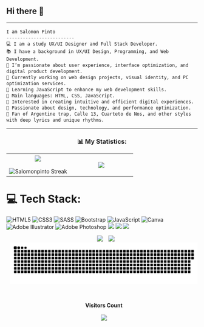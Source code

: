 ## Hi there 👋

<hr>

```
I am Salomon Pinto
-------------------------
💻 I am a study UX/UI Designer and Full Stack Developer.
📚 I have a background in UX/UI Design, Programming, and Web Development.
📝 I’m passionate about user experience, interface optimization, and digital product development.
🔭 Currently working on web design projects, visual identity, and PC optimization services.
🌱 Learning JavaScript to enhance my web development skills.
🌟 Main languages: HTML, CSS, JavaScript.
🚩 Interested in creating intuitive and efficient digital experiences.
💖 Passionate about design, technology, and performance optimization.
🎵 Fan of Argentine trap, Calle 13, Cuarteto de Nos, and other styles with deep lyrics and unique rhythms.
```
<hr>

<h3 align="center">📊 My Statistics:</h3>
<p align="center">
<table align="center">
<tr border="none">
<td width="50%" align="center">
  
  <img  align="center"  src="https://github-readme-stats.vercel.app/api?username=Salomonpinto&theme=dark&show_icons=true&count_private=true" />
  <br></br>
  <img  title="🔥 GitHub Streak Stats" alt="Salomonpinto Streak" src="https://streak-stats.demolab.com/?user=Salomonpinto&theme=dark&hide_border=false" /> 
</td>
<td width="50%" align="center">

  <img  align="center"  src="https://github-readme-stats.vercel.app/api/top-langs/?username=Salomonpinto&theme=dark&hide_border=false&langs_count=10"/>
  
  </td>
</tr>
</table>
</p>

# 💻 Tech Stack:
![HTML5](https://img.shields.io/badge/html5-%23E34F26.svg?style=for-the-badge&logo=html5&logoColor=white) ![CSS3](https://img.shields.io/badge/css3-%231572B6.svg?style=for-the-badge&logo=css3&logoColor=white)  ![SASS](https://img.shields.io/badge/SASS-hotpink.svg?style=for-the-badge&logo=SASS&logoColor=white) ![Bootstrap](https://img.shields.io/badge/bootstrap-%23563D7C.svg?style=for-the-badge&logo=bootstrap&logoColor=white) ![JavaScript](https://img.shields.io/badge/javascript-%23323330.svg?style=for-the-badge&logo=javascript&logoColor=%23F7DF1E) ![Canva](https://img.shields.io/badge/Canva-%2300C4CC.svg?style=for-the-badge&logo=Canva&logoColor=white) ![Adobe Illustrator](https://img.shields.io/badge/adobeillustrator-%23FF9A00.svg?style=for-the-badge&logo=adobeillustrator&logoColor=white) ![Adobe Photoshop](https://img.shields.io/badge/adobephotoshop-%2331A8FF.svg?style=for-the-badge&logo=adobephotoshop&logoColor=white) <img src="https://img.shields.io/badge/Visual_Studio_Code-0078D4?style=for-the-badge&logo=visual%20studio%20code&logoColor=white"> <img src="https://img.shields.io/badge/Windows-0078D6?style=for-the-badge&logo=windows&logoColor=white"> <img src="https://img.shields.io/badge/Git-F05032?style=for-the-badge&logo=git&logoColor=white">



 <div align="center"  class="icons-social" style="margin-left: 10px;">
        <a   target="_blank" href="https://www.linkedin.com/in/salomón-pinto/">
			<img src="https://img.icons8.com/doodle/40/000000/linkedin--v2.png" style="margin-left: 10px;" ></a>
        <a style="margin-left: 10px;" target="_blank" href="">
		<img src="https://img.icons8.com/doodle/40/000000/github--v1.png"></a>
          
    

<div align="center">
    <picture align="center">
      <source media="(prefers-color-scheme: dark)" srcset="https://raw.githubusercontent.com/Niefee/niefee/master/assets/github-contribution-grid-snake.svg">
      <source media="(prefers-color-scheme: light)" srcset="https://raw.githubusercontent.com/Niefee/niefee/master/assets/github-contribution-grid-snake.svg">
      <img alt="github contribution grid snake animation" src="https://raw.githubusercontent.com/Niefee/niefee/master/assets/github-contribution-grid-snake.svg">
    </picture>
</div>


      
<br><p align="center"><b>Visitors Count</b></p>  

<p align="center"><img align="center" src="https://profile-counter.glitch.me/{Salomonpinto}/count.svg" /></p>  
<br>
</div>
